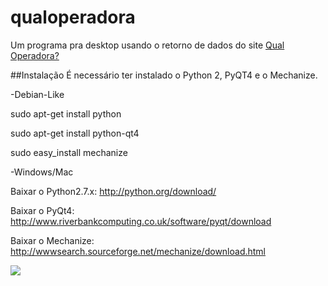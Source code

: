 qualoperadora
=============

Um programa pra desktop usando o retorno de dados do site [Qual Operadora?](http://www.qualoperadora.net)


##Instalação
É necessário ter instalado o Python 2, PyQT4 e o Mechanize.

-Debian-Like

sudo apt-get install python

sudo apt-get install python-qt4

sudo easy_install mechanize

-Windows/Mac

Baixar o Python2.7.x: http://python.org/download/

Baixar o PyQt4: http://www.riverbankcomputing.co.uk/software/pyqt/download

Baixar o Mechanize: http://wwwsearch.sourceforge.net/mechanize/download.html


![](http://i.imgur.com/eUz6yeu.jpg)
